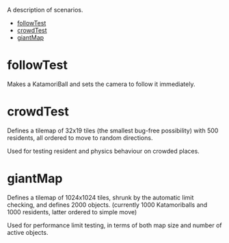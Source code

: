 A description of scenarios.

* [followTest](#followTest)
* [crowdTest](#crowdTest)
* [giantMap](#giantMap)

# followTest

Makes a KatamoriBall and sets the camera to follow it immediately.

# crowdTest

Defines a tilemap of 32x19 tiles (the smallest bug-free possibility) with 500 residents, all ordered to move to random directions.

Used for testing resident and physics behaviour on crowded places.

# giantMap

Defines a tilemap of 1024x1024 tiles, shrunk by the automatic limit checking, and defines 2000 objects. (currently 1000 Katamoriballs and 1000 residents, latter ordered to simple move)

Used for performance limit testing, in terms of both map size and number of active objects.